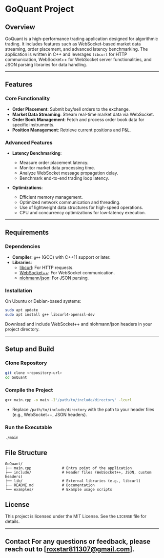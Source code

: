 # GoQuant Project

## Overview
GoQuant is a high-performance trading application designed for algorithmic trading. It includes features such as WebSocket-based market data streaming, order placement, and advanced latency benchmarking. The application is written in C++ and leverages `libcurl` for HTTP communication, WebSocket++ for WebSocket server functionalities, and JSON parsing libraries for data handling.

---

## Features

### Core Functionality
- **Order Placement**: Submit buy/sell orders to the exchange.
- **Market Data Streaming**: Stream real-time market data via WebSocket.
- **Order Book Management**: Fetch and process order book data for specific instruments.
- **Position Management**: Retrieve current positions and P&L.

### Advanced Features
- **Latency Benchmarking**:
  - Measure order placement latency.
  - Monitor market data processing time.
  - Analyze WebSocket message propagation delay.
  - Benchmark end-to-end trading loop latency.

- **Optimizations**:
  - Efficient memory management.
  - Optimized network communication and threading.
  - Use of lightweight data structures for high-speed operations.
  - CPU and concurrency optimizations for low-latency execution.

---

## Requirements

### Dependencies
- **Compiler**: `g++` (GCC) with C++11 support or later.
- **Libraries**:
  - [libcurl](https://curl.se/libcurl/): For HTTP requests.
  - [WebSocket++](https://github.com/zaphoyd/websocketpp): For WebSocket communication.
  - [nlohmann/json](https://github.com/nlohmann/json): For JSON parsing.

### Installation

On Ubuntu or Debian-based systems:
```bash
sudo apt update
sudo apt install g++ libcurl4-openssl-dev
```

Download and include WebSocket++ and nlohmann/json headers in your project directory.

---

## Setup and Build

### Clone Repository
```bash
git clone <repository-url>
cd GoQuant
```

### Compile the Project
```bash
g++ main.cpp -o main -I"/path/to/include/directory" -lcurl
```
- Replace `/path/to/include/directory` with the path to your header files (e.g., WebSocket++, JSON headers).

### Run the Executable
```bash
./main
```

## File Structure
```
GoQuant/
├── main.cpp              # Entry point of the application
├── include/              # Header files (WebSocket++, JSON, custom headers)
├── lib/                  # External libraries (e.g., libcurl)
├── README.md             # Documentation
└── examples/             # Example usage scripts
```

## License
This project is licensed under the MIT License. See the `LICENSE` file for details.

---

## Contact For any questions or feedback, please reach out to [roxstar811307@gmail.com].
